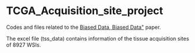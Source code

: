 # TCGA_Acquisition_site_project

Codes and files related to the [Biased Data, Biased Data"](https://www.researchsquare.com/article/rs-943804/v1) paper.

The excel file (tss_data) contains information of the tissue acquisition sites of 8927 WSIs.
